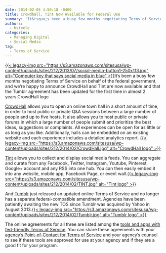 ```yaml
---
date: 2014-02-05 4:59:18 -0400
title: Crowdhall, Tint Now Available for Federal Use
summary: 'It&rsquo;s been a busy few months negotiating Terms of Service on behalf of the federal government, and we&rsquo;re happy to announce CrowdHall and Tint are now available and that the Tumblr agreement has been updated for the first time in almost 2 years.CrowdHall logo'
authors:
  - bsteele
categories:
  - Managing Digital
  - Social Media
tag:
  - Terms of Service
---
```


[{{< legacy-img src="https://s3.amazonaws.com/sitesusa/wp-content/uploads/sites/212/2013/07/social-media-button1-250x113.jpg" alt="Computer key that says social media in blue" >}}](https://s3.amazonaws.com/sitesusa/wp-content/uploads/sites/212/2013/07/social-media-button1.jpg)It’s been a busy few months negotiating Terms of Service on behalf of the federal government, and we’re happy to announce CrowdHall and Tint are now available and that the Tumblr agreement has been updated for the first time in almost 2 years.CrowdHall logo

[CrowdHall](https://crowdhall.com/) allows you to open an online town hall in a short amount of time, in order to host public or private Q&A sessions between a large number of people and up to five hosts. It also allows you to host public or private forums in which a large number of people submit and prioritize the best ideas, suggestions or complaints. All experiences can be open for as little or as long as you like. Additionally, halls can be embedded on an existing website and each experience includes a detailed analytics report. [{{< legacy-img src="https://s3.amazonaws.com/sitesusa/wp-content/uploads/sites/212/2014/02/CrowdHall.jpg" alt="CrowdHall logo" >}}](https://s3.amazonaws.com/sitesusa/wp-content/uploads/sites/212/2014/02/CrowdHall.jpg)

[Tint](http://www.tintup.com/) allows you to collect and display social media feeds. You can aggregate and curate from any Facebook, Twitter, Instagram, Youtube, Pinterest, Google+ account and any RSS into one hub. You can then easily embed it into any website, mobile app, Facebook Page, or event wall.[{{< legacy-img src="https://s3.amazonaws.com/sitesusa/wp-content/uploads/sites/212/2014/02/TINT.jpg" alt="Tint logo" >}}](https://s3.amazonaws.com/sitesusa/wp-content/uploads/sites/212/2014/02/TINT.jpg)

And [Tumblr](https://www.tumblr.com/) just released an updated online Terms of Service and no longer has a separate federal-compatible amendment. Agencies have been patiently awaiting the new TOS since Tumblr was acquired by Yahoo in August 2013.[{{< legacy-img src="https://s3.amazonaws.com/sitesusa/wp-content/uploads/sites/212/2014/02/Tumblr.jpg" alt="Tumblr logo" >}}](https://s3.amazonaws.com/sitesusa/wp-content/uploads/sites/212/2014/02/Tumblr.jpg)

The online agreements for all three are listed among the [tools and apps with fed-friendly Terms of Service](https://www.WHATEVER/resources/negotiated-terms-of-service-agreements/). You can share these agreements with your [agency’s Point-of-Contact for Terms of Service](https://www.WHATEVER/resources/agency-points-of-contact-for-federal-compatible-terms-of-service-agreements/) and your agency’s counsel to see if these tools are approved for use at your agency and if they are a good fit for your program.